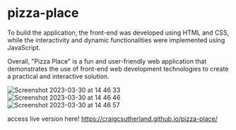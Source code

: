 # pizza-place
To build the application, the front-end was developed using HTML and CSS, while the interactivity and dynamic functionalities were implemented using JavaScript.

Overall, "Pizza Place" is a fun and user-friendly web application that demonstrates the use of front-end web development technologies to create a practical and interactive solution.

![Screenshot 2023-03-30 at 14 46 33](https://user-images.githubusercontent.com/103643310/228856832-3b3b5fc3-c7f5-4855-9741-cfee78636444.png)
![Screenshot 2023-03-30 at 14 46 46](https://user-images.githubusercontent.com/103643310/228856852-fb76d44f-f303-4781-b7d5-58b072574bc2.png)
![Screenshot 2023-03-30 at 14 46 57](https://user-images.githubusercontent.com/103643310/228856864-e7784716-ec82-4653-8247-bb854e6fa14c.png)



access live version here! 
https://craigcsutherland.github.io/pizza-place/
